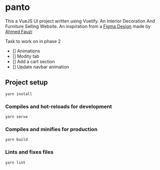 # panto
This a VueJS UI project written using Vuetify. An Interior Decoration And Furniture Selling Website. An inspiration from a [Figma Design](https://www.figma.com/file/fCBUYg7R68A8rcO3CDWJqZ/Furniture-Landing-Page-%7C-Panto-Web-Design-(Community)?node-id=133%3A3) made by [Ahmed Fauzi](https://www.instagram.com/asaldesign_uix/)

Task to work on in phase 2

- [] Animations
- [] Modity tab
- [] Add a cart section
- [] Update navbar animation



## Project setup
```
yarn install
```

### Compiles and hot-reloads for development
```
yarn serve
```

### Compiles and minifies for production
```
yarn build
```

### Lints and fixes files
```
yarn lint
```
